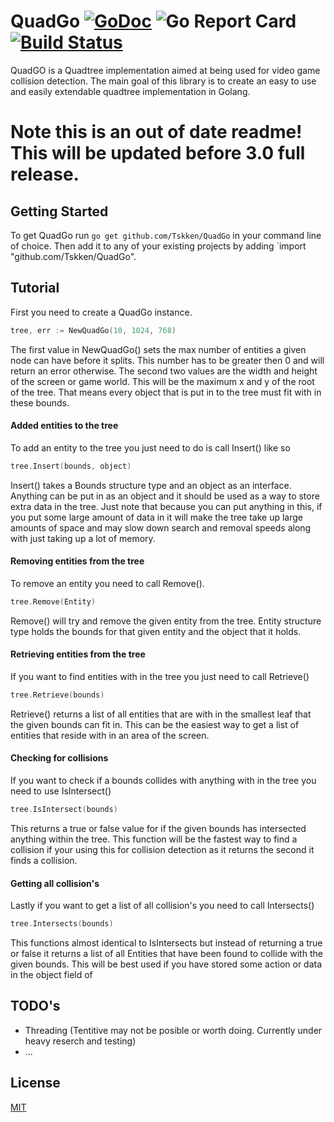 # QuadGo [![GoDoc](https://godoc.org/github.com/Tskken/QuadGo?status.svg)](https://godoc.org/github.com/Tskken/QuadGo) ![Go Report Card](https://goreportcard.com/badge/github.com/Tskken/QuadGo) [![Build Status](https://travis-ci.org/Tskken/QuadGo.svg?branch=master)](https://travis-ci.org/Tskken/QuadGo)

QuadGO is a Quadtree implementation aimed at being used for video game collision detection.
The main goal of this library is to create an easy to use and easily extendable quadtree implementation
in Golang.

# Note this is an out of date readme! This will be updated before 3.0 full release.

## Getting Started
To get QuadGo run  `go get github.com/Tskken/QuadGo` in your command line of choice.
Then add it to any of your existing projects by adding `import "github.com/Tskken/QuadGo".

## Tutorial

First you need to create a QuadGo instance.

```go
tree, err := NewQuadGo(10, 1024, 768)
```

The first value in NewQuadGo() sets the max number of entities a given node can have
before it splits. This number has to be greater then 0 and will return an error otherwise.
The second two values are the width and height of the screen or game world. This will be the maximum x and y
of the root of the tree. That means every object that is put in to the tree must fit with in these bounds.

#### Added entities to the tree

To add an entity to the tree you just need to do is call Insert() like so

```go
tree.Insert(bounds, object)
```

Insert() takes a Bounds structure type and an object as an interface. Anything can be put in
as an object and it should be used as a way to store extra data in the tree. Just note that
because you can put anything in this, if you put some large amount of data in it will make
the tree take up large amounts of space and may slow down search and removal speeds along with
just taking up a lot of memory.

#### Removing entities from the tree

To remove an entity you need to call Remove().

```go
tree.Remove(Entity)
```

Remove() will try and remove the given entity from the tree. Entity structure type
holds the bounds for that given entity and the object that it holds.

#### Retrieving entities from the tree

If you want to find entities with in the tree you just need to call Retrieve()

```go
tree.Retrieve(bounds)
```

Retrieve() returns a list of all entities that are with in the smallest leaf that the given
bounds can fit in. This can be the easiest way to get a list of entities that reside with in
an area of the screen.

#### Checking for collisions

If you want to check if a bounds collides with anything with in the tree you need to use IsIntersect()

```go
tree.IsIntersect(bounds)
```

This returns a true or false value for if the given bounds has intersected anything within
the tree. This function will be the fastest way to find a collision if your using this for
collision detection as it returns the second it finds a collision.

#### Getting all collision's

Lastly if you want to get a list of all collision's you need to call Intersects()

```go
tree.Intersects(bounds)
```

This functions almost identical to IsIntersects but instead of returning a true or false
it returns a list of all Entities that have been found to collide with the given bounds.
This will be best used if you have stored some action or data in the object field of 

## TODO's

- Threading (Tentitive may not be posible or worth doing. Currently under heavy reserch and testing)
- ...

## License

[MIT](LICENSE)
